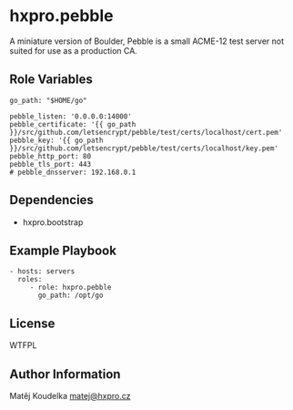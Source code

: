 hxpro.pebble
===============

A miniature version of Boulder, Pebble is a small ACME-12 test server not suited for use as a production CA.

Role Variables
--------------
```
go_path: "$HOME/go"

pebble_listen: '0.0.0.0:14000'
pebble_certificate: '{{ go_path }}/src/github.com/letsencrypt/pebble/test/certs/localhost/cert.pem'
pebble_key: '{{ go_path }}/src/github.com/letsencrypt/pebble/test/certs/localhost/key.pem'
pebble_http_port: 80
pebble_tls_port: 443
# pebble_dnsserver: 192.168.0.1
```

Dependencies
------------

 - hxpro.bootstrap

Example Playbook
----------------

    - hosts: servers
      roles:
         - role: hxpro.pebble
           go_path: /opt/go

License
-------

WTFPL

Author Information
------------------

Matěj Koudelka <matej@hxpro.cz>
